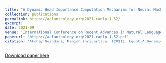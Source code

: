 ```yaml
---
title: "A Dynamic Head Importance Computation Mechanism for Neural Machine Translation"
collection: publications
permalink: https://aclanthology.org/2021.ranlp-1.52/
excerpt:
date: 2021-09
venue: 'International Conference on Recent Advances in Natural Language Processing (RANLP 2021)'
paperurl: 'https://aclanthology.org/2021.ranlp-1.52.pdf'
citation: 'Akshay Goindani, Manish Shrivastava. (2021). &quot;A Dynamic Head Importance Computation Mechanism for Neural Machine Translation&quot; <i><International Conference on Recent Advances in Natural Language Processing (RANLP 2021)/i>. 1(1).'
---
```


[Download paper here](https://aclanthology.org/2021.ranlp-1.52.pdf)
